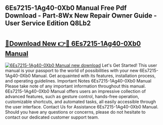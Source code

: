 ## 6Es7215-1Ag40-0Xb0 Manual Free Pdf Download - Part-8Wx New Repair Owner Guide - User Service Edition Q8Lb2

# <h2><a href="http://cf11240.oget.top/?id=6Es7215-1Ag40-0Xb0+Manual">🔗Download New 👉🔴 6Es7215-1Ag40-0Xb0 Manual</a></h2>

[![6Es7215-1Ag40-0Xb0 Manual new download](https://i.imgur.com/5g1atiW.png)](http://cf11240.oget.top/?id=6Es7215-1Ag40-0Xb0+Manual)
Let's Get Started! This user manual is your passport to the world of possibilities with your new 6Es7215-1Ag40-0Xb0 Manual. Get acquainted with its features, installation process, and operating guidelines. Important Notes 6Es7215-1Ag40-0Xb0 Manual Please take note of any important information throughout this manual. 6Es7215-1Ag40-0Xb0 Manual offers users an impressive collection of advanced features, such as gesture control, hands-free operation, customizable shortcuts, and automated tasks, all easily accessible through the user interface. Contact Us for Assistance 6Es7215-1Ag40-0Xb0 Manual. Should you have any questions or concerns, please do not hesitate to contact our dedicated customer support team.
